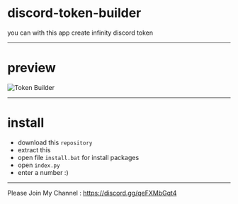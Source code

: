 # discord-token-builder
you can with this app create infinity discord token
___
# preview
![Token Builder](image.jpg)
___
# install
- download this `repository`
- extract this
- open file `install.bat` for install packages
- open `index.py`
- enter a number :)
___
Please Join My Channel : https://discord.gg/qeFXMbGqt4
